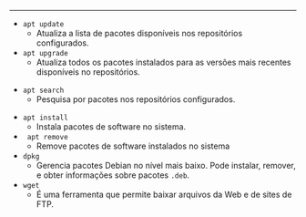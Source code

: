 
---

* ``apt update``
	* Atualiza a lista de pacotes disponíveis nos repositórios configurados.
* ``apt upgrade``
	* Atualiza todos os pacotes instalados para as versões mais recentes disponíveis no repositórios.
- ``apt search``
	* Pesquisa por pacotes nos repositórios configurados.
* ``apt install``
	* Instala pacotes de software no sistema.
* `` apt remove``
	* Remove pacotes de software instalados no sistema
* ``dpkg``
	* Gerencia pacotes Debian no nível mais baixo. Pode instalar, remover, e obter informações sobre pacotes ``.deb``.
* ``wget``
	* É uma ferramenta que permite baixar arquivos da Web e de sites de FTP.